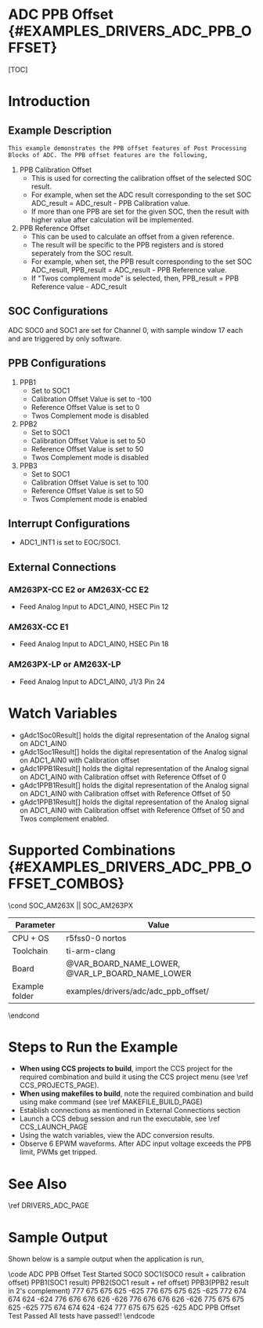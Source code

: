 # ADC PPB Offset {#EXAMPLES_DRIVERS_ADC_PPB_OFFSET}

[TOC]

# Introduction
## Example Description
    This example demonstrates the PPB offset features of Post Processing Blocks of ADC. The PPB offset features are the following,
1. PPB Calibration Offset
    - This is used for correcting the calibration offset of the selected SOC result.
    - For example, when set the ADC result corresponding to the set SOC ADC_result = ADC_result - PPB Calibration value.
    - If more than one PPB are set for the given SOC, then the result with higher value after calculation will be implemented.
2. PPB Reference Offset
    - This can be used to calculate an offset from a given reference.
    - The result will be specific to the PPB registers and is stored seperately from the SOC result.
    - For example, when set, the PPB result corresponding to the set SOC ADC_result, PPB_result = ADC_result - PPB Reference value.
    - If "Twos complement mode" is selected, then, PPB_result = PPB Reference value - ADC_result
## SOC Configurations
ADC SOC0 and SOC1 are set for Channel 0, with sample window 17 each and are triggered by only software.

## PPB Configurations
1. PPB1
    - Set to SOC1
    - Calibration Offset Value is set to -100
    - Reference Offset Value is set to 0
    - Twos Complement mode is disabled
1. PPB2
    - Set to SOC1
    - Calibration Offset Value is set to 50
    - Reference Offset Value is set to 50
    - Twos Complement mode is disabled
1. PPB3
    - Set to SOC1
    - Calibration Offset Value is set to 100
    - Reference Offset Value is set to 50
    - Twos Complement mode is enabled

## Interrupt Configurations
- ADC1_INT1 is set to EOC/SOC1.

## External Connections
### AM263PX-CC E2 or AM263X-CC E2
- Feed Analog Input to ADC1_AIN0, HSEC Pin 12
### AM263X-CC E1
- Feed Analog Input to ADC1_AIN0, HSEC Pin 18
### AM263PX-LP or AM263X-LP
- Feed Analog Input to ADC1_AIN0, J1/3 Pin 24

# Watch Variables
- gAdc1Soc0Result[] holds the digital representation of the Analog signal on ADC1_AIN0
- gAdc1Soc1Result[] holds the digital representation of the Analog signal on ADC1_AIN0 with Calibration offset
- gAdc1PPB1Result[] holds the digital representation of the Analog signal on ADC1_AIN0 with Calibration offset with Reference Offset of 0
- gAdc1PPB1Result[] holds the digital representation of the Analog signal on ADC1_AIN0 with Calibration offset with Reference Offset of 50
- gAdc1PPB1Result[] holds the digital representation of the Analog signal on ADC1_AIN0 with Calibration offset with Reference Offset of 50 and Twos complement enabled.

# Supported Combinations {#EXAMPLES_DRIVERS_ADC_PPB_OFFSET_COMBOS}

\cond SOC_AM263X || SOC_AM263PX

 Parameter      | Value
 ---------------|-----------
 CPU + OS       | r5fss0-0 nortos
 Toolchain      | ti-arm-clang
 Board          | @VAR_BOARD_NAME_LOWER, @VAR_LP_BOARD_NAME_LOWER
 Example folder | examples/drivers/adc/adc_ppb_offset/

\endcond

# Steps to Run the Example

- **When using CCS projects to build**, import the CCS project for the required combination
  and build it using the CCS project menu (see \ref CCS_PROJECTS_PAGE).
- **When using makefiles to build**, note the required combination and build using
  make command (see \ref MAKEFILE_BUILD_PAGE)
- Establish connections as mentioned in External Connections section
- Launch a CCS debug session and run the executable, see \ref CCS_LAUNCH_PAGE
- Using the watch variables, view the ADC conversion results.
- Observe 6 EPWM waveforms. After ADC input voltage exceeds the PPB limit, PWMs get tripped.

# See Also

\ref DRIVERS_ADC_PAGE

# Sample Output

Shown below is a sample output when the application is run,

\code
ADC PPB Offset Test Started
SOC0    SOC1(SOC0 result + calibration offset)  PPB1(SOC1 result)   PPB2(SOC1 result + ref offset) PPB3(PPB2 result in 2's complement)
	777	        675	        675	        625	        -625
	776	        675	        675	        625	        -625
	772	        674	        674	        624	        -624
	776	        676	        676	        626	        -626
	776	        676	        676	        626	        -626
	775	        675	        675	        625	        -625
	775	        674	        674	        624	        -624
	777	        675	        675	        625	        -625
ADC PPB Offset Test Passed
All tests have passed!!
\endcode
